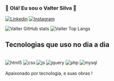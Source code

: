 ### 👋 Olá! Eu sou o Valter Silva 🚀
[![Linkedin](https://img.shields.io/badge/LinkedIn-0077B5?style=for-the-badge&logo=linkedin&logoColor=white)](https://www.linkedin.com/in/valter-silva-eng/)
[![Instagram](https://img.shields.io/badge/Instagram-E4405F?style=for-the-badge&logo=instagram&logoColor=white)](https://www.instagram.com/vvvdss.s/)

![Valter GitHub stats](https://github-readme-stats.vercel.app/api?username=ValterVS&show_icons=true&theme=radical)
![Valter Top Langs](https://github-readme-stats.vercel.app/api/top-langs/?username=ValterVS&layout=compact)

##  Tecnologias que uso no dia a dia

<div style="display:inline_block"><br>

<img align="center" alt="html5" src="https://img.shields.io/badge/HTML5-E34F26?style=for-the-badge&logo=html5&logoColor=white"/>

<img align="center" alt="css" src="https://img.shields.io/badge/CSS3-1572B6?style=for-the-badge&logo=css3&logoColor=white"/>

<img align="center" alt="js" src="https://img.shields.io/badge/JavaScript-323330?style=for-the-badge&logo=javascript&logoColor=F7DF1E"/>

<img align="center" alt="jquery" src="https://img.shields.io/badge/jQuery-0769AD?style=for-the-badge&logo=jquery&logoColor=white"/>

<img align="center" alt="php" src="https://img.shields.io/badge/PHP-777BB4?style=for-the-badge&logo=php&logoColor=white"/>

<img align="center" alt="mysql" src="https://img.shields.io/badge/MySQL-005C84?style=for-the-badge&logo=mysql&logoColor=white"/>

</div>
<br>
Apaixonado por tecnologia, e suas obras !
